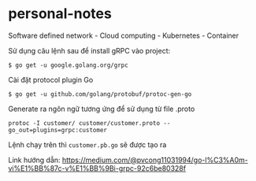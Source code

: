 # personal-notes
Software defined network - Cloud computing - Kubernetes - Container

Sử dụng câu lệnh sau để install gRPC vào project:
```
$ go get -u google.golang.org/grpc
```
Cài đặt protocol plugin Go
```
$ go get -u github.com/golang/protobuf/protoc-gen-go
```
Generate ra ngôn ngữ tương ứng để sử dụng từ file .proto
```
protoc -I customer/ customer/customer.proto --go_out=plugins=grpc:customer
```
Lệnh chạy trên thì ```customer.pb.go``` sẽ được tạo ra

Link hướng dẫn:
https://medium.com/@pvcong11031994/go-l%C3%A0m-vi%E1%BB%87c-v%E1%BB%9Bi-grpc-92c6be80328f
